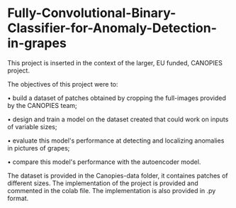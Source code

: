 # Fully-Convolutional-Binary-Classifier-for-Anomaly-Detection-in-grapes
This project is inserted in the context of the larger, EU funded, CANOPIES project.

The objectives of this project were to:

  •  build a dataset of patches obtained by cropping the full-images provided by the CANOPIES team;
  
  •  design and train a model on the dataset created that could work on inputs of variable sizes;
  
  •  evaluate this model's performance at detecting and localizing anomalies in pictures of grapes;
  
  •  compare this model's performance with the autoencoder model.

The dataset is provided in the Canopies-data folder, it containes patches of different sizes.
The implementation of the project is provided and commented in the colab file.
The implementation is also provided in .py format.
